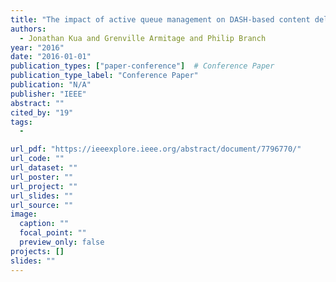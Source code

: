 ```yaml
---
title: "The impact of active queue management on DASH-based content delivery"
authors:
  - Jonathan Kua and Grenville Armitage and Philip Branch
year: "2016"
date: "2016-01-01"
publication_types: ["paper-conference"]  # Conference Paper
publication_type_label: "Conference Paper"
publication: "N/A"
publisher: "IEEE"
abstract: ""
cited_by: "19"
tags:
  - 

url_pdf: "https://ieeexplore.ieee.org/abstract/document/7796770/"
url_code: ""
url_dataset: ""
url_poster: ""
url_project: ""
url_slides: ""
url_source: ""
image:
  caption: ""
  focal_point: ""
  preview_only: false
projects: []
slides: ""
---
```

